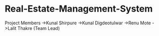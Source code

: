 # Real-Estate-Management-System
Project Members
->Kunal Shirpure
->Kunal Digdeotulwar
->Renu Mote
->Lalit Thakre (Team Lead)

